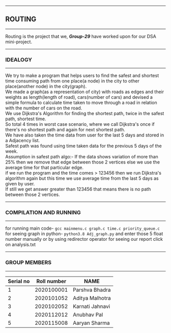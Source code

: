 ***
## ROUTING
***
Routing is the project that we, **_Group-29_** have worked upon for our DSA mini-project.
***
### IDEALOGY
***
We try to make a program that helps users to find the safest and shortest time consuming path from one place(a node) in the city to other place(another node) in the city(graph).<br />
We made a graph(as a representation of city) with roads as edges and their weights as length(length of road), cars(number of cars) and devised a simple formula to calculate time taken to move through a road in relation with the number of cars on the road.<br />
We use Dijkstra's Algorithm for finding the shortest path, twice in the safest path, shortest time.<br />
So total 4 times in worst case scenario, where we call Dijkstra's once if there's no shortest path and again for next shortest path.<br />
We have also taken the time data from user for the last 5 days and stored in a Adjacency list.<br />
Safest path was found using time taken data for the previous 5 days of the week.<br />
Assumption in safest path algo:- If the data shows variation of more than 25% then we remove that edge between those 2 vertices else we use the average time for that particular edge.<br />
if we run the program and the time comes > 123456 then we run Dijkstra's algorithm again but this time we use average time from the last 5 days as given by user.<br />
If still we get answer greater than 123456 that means there is no path between those 2 vertices.<br />
***
### COMPILATION AND RUNNING
***
for running main code-
```gcc mainmenu.c graph.c time.c priority_queue.c``` 
for seeing graph in python- 
```python3.8 Adj_graph.py``` 
and enter those 5 float number manually or by using redirector operator
for seeing our report click on analysis.txt
***
### GROUP MEMBERS
***
|Serial no|Roll number  | NAME           | 
|-----    |------       |------          |
|   1     |2020100001   |Parshva Bhadra  | 
|   2     |2020101052   |Aditya Malhotra |  
|   3     |2020102052   |Karnati Jahnavi |
|   4     |2020112012   |Anubhav Pal     |
|   5     |2020115008   |Aaryan Sharma   |
